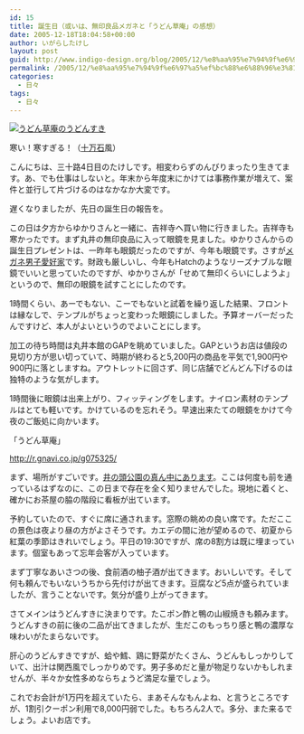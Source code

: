 ```yaml
---
id: 15
title: 誕生日（或いは、無印良品メガネと「うどん草庵」の感想）
date: 2005-12-18T18:04:58+00:00
author: いがらしたけし
layout: post
guid: http://www.indigo-design.org/blog/2005/12/%e8%aa%95%e7%94%9f%e6%97%a5%ef%bc%88%e6%88%96%e3%81%84%e3%81%af%e3%80%81%e7%84%a1%e5%8d%b0%e8%89%af%e5%93%81%e3%83%a1%e3%82%ac%e3%83%8d%e3%81%a8%e3%80%8c%e3%81%86%e3%81%a9%e3%82%93%e8%8d%89%e5%ba%b5/
permalink: /2005/12/%e8%aa%95%e7%94%9f%e6%97%a5%ef%bc%88%e6%88%96%e3%81%84%e3%81%af%e3%80%81%e7%84%a1%e5%8d%b0%e8%89%af%e5%93%81%e3%83%a1%e3%82%ac%e3%83%8d%e3%81%a8%e3%80%8c%e3%81%86%e3%81%a9%e3%82%93%e8%8d%89%e5%ba%b5/
categories:
  - 日々
tags:
  - 日々
---
```

<a href="http://blog-imgs-29.fc2.com/a/r/m/armadillo75/051215a.jpg" target="_blank"><img src="http://blog-imgs-29.fc2.com/a/r/m/armadillo75/051215a.jpg" alt="うどん草庵のうどんすき" border="0" /></a>
  
寒い！寒すぎる！（<a href="http://www.google.co.jp/search?sourceid=navclient-ff&ie=UTF-8&rls=GGGL,GGGL:2005-09,GGGL:ja&q=%E3%81%86%E3%81%BE%E3%81%84+%E3%81%86%E3%81%BE%E3%81%99%E3%81%8E%E3%82%8B" target="_blank">十万石</a>風）
  
こんにちは、三十路4日目のたけしです。相変わらずのんびりまったり生きてます。あ、でも仕事はしないと。年末から年度末にかけては事務作業が増えて、案件と並行して片づけるのはなかなか大変です。
  
遅くなりましたが、先日の誕生日の報告を。
  
この日は夕方からゆかりさんと一緒に、吉祥寺へ買い物に行きました。吉祥寺も寒かったです。まず丸井の無印良品に入って眼鏡を見ました。ゆかりさんからの誕生日プレゼントは、一昨年も眼鏡だったのですが、今年も眼鏡です。さすが<a href="http://portal.nifty.com/special05/11/16/" TARGET="_blank">メガネ男子愛好家</a>です。財政も厳しいし、今年もHatchのようなリーズナブルな眼鏡でいいと思っていたのですが、ゆかりさんが「せめて無印くらいにしようよ」というので、無印の眼鏡を試すことにしたのです。
  
1時間くらい、あーでもない、こーでもないと試着を繰り返した結果、フロントは縁なしで、テンプルがちょっと変わった眼鏡にしました。予算オーバーだったんですけど、本人がよいというのでよいことにします。

<!--more-->


  
加工の待ち時間は丸井本館のGAPを眺めていました。GAPというお店は値段の見切り方が思い切っていて、時期が終わると5,200円の商品を平気で1,900円や900円に落としますね。アウトレットに回さず、同じ店舗でどんどん下げるのは独特のような気がします。
  
1時間後に眼鏡は出来上がり、フィッティングをします。ナイロン素材のテンプルはとても軽いです。かけているのを忘れそう。早速出来たての眼鏡をかけて今夜のご飯処に向かいます。
  
「うどん草庵」
  
<a href="http://r.gnavi.co.jp/g075325/" target="_blank">http://r.gnavi.co.jp/g075325/</a>
  
まず、場所がすごいです。<a href="http://maps.google.co.jp/maps?q=%E6%9D%B1%E4%BA%AC%E9%83%BD%E4%B8%89%E9%B7%B9%E5%B8%82%E4%BA%95%E3%81%AE%E9%A0%AD4-1-11" target="_blank">井の頭公園の真ん中にあります</a>。ここは何度も前を通っているはずなのに、この日まで存在を全く知りませんでした。現地に着くと、確かにお茶屋の脇の階段に看板が出ています。
  
予約していたので、すぐに席に通されます。窓際の眺めの良い席です。ただここの景色は夜より昼の方がよさそうです。カエデの間に池が望めるので、初夏から紅葉の季節はきれいでしょう。平日の19:30ですが、席の8割方は既に埋まっています。個室もあって忘年会客が入っています。
  
まず丁寧なあいさつの後、食前酒の柚子酒が出てきます。おいしいです。そして何も頼んでもいないうちから先付けが出てきます。豆腐など5点が盛られていましたが、言うことないです。気分が盛り上がってきます。
  
さてメインはうどんすきに決まりです。たこポン酢と鴨の山椒焼きも頼みます。うどんすきの前に後の二品が出てきましたが、生だこのもっちり感と鴨の濃厚な味わいがたまらないです。
  
肝心のうどんすきですが、蛤や鱈、鶏に野菜がたくさん、うどんもしっかりしていて、出汁は関西風でしっかりめです。男子多めだと量が物足りないかもしれませんが、半々か女性多めならちょうど満足な量でしょう。
  
これでお会計が1万円を超えていたら、まあそんなもんよね、と言うところですが、1割引クーポン利用で8,000円弱でした。もちろん2人で。多分、また来るでしょう。よいお店です。
